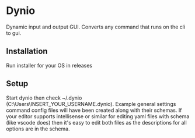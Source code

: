 
# Dynio

Dynamic input and output GUI. Converts any command that runs on the cli to gui.

## Installation

Run installer for your OS in releases

## Setup

Start dynio then check ~/.dynio (C:\Users\INSERT_YOUR_USERNAME\.dynio). Example general settings
command config files will have been created along with their schemas. If your editor supports 
intellisense or similar for editing yaml files with schema (like vscode does) then it's 
easy to edit both files as the descriptions for all options are in the schema. 


